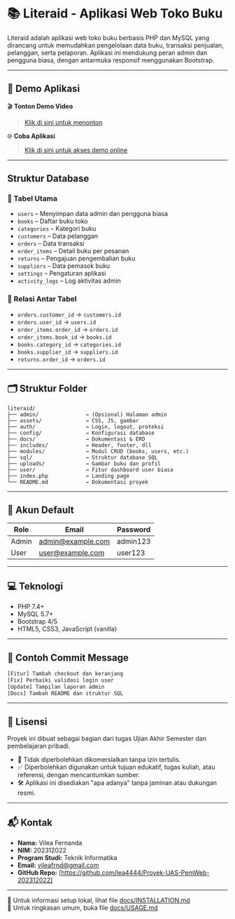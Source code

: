 
# 📚 Literaid - Aplikasi Web Toko Buku

Literaid adalah aplikasi web toko buku berbasis PHP dan MySQL yang dirancang untuk memudahkan pengelolaan data buku, transaksi penjualan, pelanggan, serta pelaporan. Aplikasi ini mendukung peran admin dan pengguna biasa, dengan antarmuka responsif menggunakan Bootstrap.

---

## 🧪 Demo Aplikasi

🎬 **Tonton Demo Video**
> [Klik di sini untuk menonton](https://youtu.be/wCyTp-fcXok?si=5l9ueLwSN5mRiebD)

🌐 **Coba Aplikasi**
> [Klik di sini untuk akses demo online](https://literaid.my.id/auth/login.php)

---

##  Struktur Database 

### 📂 Tabel Utama
- `users` – Menyimpan data admin dan pengguna biasa
- `books` – Daftar buku toko
- `categories` – Kategori buku
- `customers` – Data pelanggan
- `orders` – Data transaksi
- `order_items` – Detail buku per pesanan
- `returns` – Pengajuan pengembalian buku
- `suppliers` – Data pemasok buku
- `settings` – Pengaturan aplikasi
- `activity_logs` – Log aktivitas admin

### 🔗 Relasi Antar Tabel
- `orders.customer_id` → `customers.id`
- `orders.user_id` → `users.id`
- `order_items.order_id` → `orders.id`
- `order_items.book_id` → `books.id`
- `books.category_id` → `categories.id`
- `books.supplier_id` → `suppliers.id`
- `returns.order_id` → `orders.id`

---

## 🗂️ Struktur Folder

```
literaid/
├── admin/               → (Opsional) Halaman admin
├── assets/              → CSS, JS, gambar
├── auth/                → Login, logout, proteksi
├── config/              → Konfigurasi database
├── docs/                → Dokumentasi & ERD
├── includes/            → Header, footer, dll
├── modules/             → Modul CRUD (books, users, etc.)
├── sql/                 → Struktur database SQL
├── uploads/             → Gambar buku dan profil
├── user/                → Fitur dashboard user biasa
├── index.php            → Landing page
└── README.md            → Dokumentasi proyek
```

---

## 👥 Akun Default

| Role  | Email              | Password   |
|-------|--------------------|------------|
| Admin | admin@example.com  | admin123   |
| User  | user@example.com   | user123    |

---

## 💻 Teknologi

- PHP 7.4+
- MySQL 5.7+
- Bootstrap 4/5
- HTML5, CSS3, JavaScript (vanilla)

---

## 📌 Contoh Commit Message

```bash
[Fitur] Tambah checkout dan keranjang
[Fix] Perbaiki validasi login user
[Update] Tampilan laporan admin
[Docs] Tambah README dan struktur SQL
```

---

## 🧾 Lisensi

Proyek ini dibuat sebagai bagian dari tugas Ujian Akhir Semester dan pembelajaran pribadi.

- 🚫 Tidak diperbolehkan dikomersialkan tanpa izin tertulis.
- ✅ Diperbolehkan digunakan untuk tujuan edukatif, tugas kuliah, atau referensi, dengan mencantumkan sumber.
- 🛠 Aplikasi ini disediakan "apa adanya" tanpa jaminan atau dukungan resmi.

---

## 📬 Kontak

- **Nama:** Vilea Fernanda  
- **NIM:** 202312022  
- **Program Studi:** Teknik Informatika  
- **Email:** vileafrnd@gmail.com  
- **GitHub Repo:** [https://github.com/lea4444/Proyek-UAS-PemWeb-202312022]

---

📌 Untuk informasi setup lokal, lihat file [docs/INSTALLATION.md](docs/INSTALLATION.md)  
📌 Untuk ringkasan umum, buka file [docs/USAGE.md](docs/USAGE.md)
